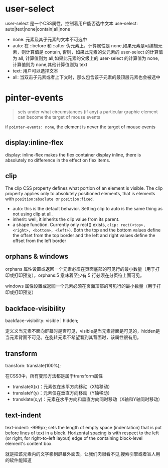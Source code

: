 # user-select
user-select 是一个CSS属性，控制着用户能否选中文本
use-select: auto|text|none|contain|all|none

* none: 元素及其子元素的文本不可选中
* auto: 在 ::before 和 ::after 伪元素上，计算属性是 none,如果元素是可编辑元素，则计算值是 contain, 否则，如果此元素的父元素的 user-select 的计算值为 all, 计算值则为 all,如果此元素的父级上的 user-select 的计算值为 none, 计算值则为 none,其他计算值则为 text
* text: 用户可以选择文本
* all: 当双击子元素或者上下文时，那么包含该子元素的最顶层元素也会被选中

# pinter-events
 > sets under what circumstances (if any) a particular graphic element can become the target of mouse events


 if `pointer-events: none`, the element is never the target of mouse events

 ## display:inline-flex
 display: inline-flex makes the flex container display inline, there is absolutely no difference in the effect on flex items.

 ## clip
The clip CSS property defines what portion of an element is visible. The clip property applies only to absolutely positioned elements, that is elements with `position:absolute `or `position:fixed`.

* auto: this is the default behavior. Setting clip to auto is the same thing as not using clip at all.
* inherit: well, it inherits the clip value from its parent.
* a shape function. Currently only rect() exists, `clip: rect(<top>, <right>, <bottom>, <left>)`. Both the top and the bottom values define the offset from the top border and the left and right values define the offset from the left border

## orphans & windows
orphans 属性设置或返回一个元素必须在页面底部的可见行的最小数量（用于打印或打印预览），orphans:5 意味着至少有 5 行必须在分页符上面可见。

windows 属性设置或返回一个元素必须在页面顶部的可见行的最小数量（用于打印或打印预览）

## backface-visibility
backface-visibility: visible | hidden;

定义义当元素不面向屏幕时是否可见，visible是当元素背面是可见的，hidden是当元素背面不可见。在旋转元素不希望看到其背面时，该属性很有用。


## transform

transforn: translate(100%);

在CSS3中，所有变形方法都是属于transform属性

* translateX(x)：元素仅在水平方向移动（X轴移动）
* translateY(y)：元素仅在垂直方向移动（Y轴移动）
* transklate(x,y)：元素在水平方向和垂直方向同时移动（X轴和Y轴同时移动）


## text-indent
text-indent: -999px;
sets the length of empty space (indentation) that is put before lines of text in a block. Horizontal spacing is with respect to the left (or right, for right-to-left layout) edge of the containing block-level element's content box.

就是把该元素内的文字移到屏幕外面去，让我们肉眼看不见,搜索引擎或者盲人用的软件能知道
